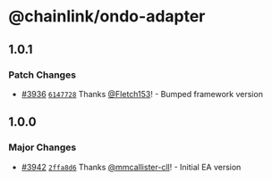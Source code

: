 # @chainlink/ondo-adapter

## 1.0.1

### Patch Changes

- [#3936](https://github.com/smartcontractkit/external-adapters-js/pull/3936) [`6147728`](https://github.com/smartcontractkit/external-adapters-js/commit/6147728aa69ec39fc180a11a34757d1c730ad6af) Thanks [@Fletch153](https://github.com/Fletch153)! - Bumped framework version

## 1.0.0

### Major Changes

- [#3942](https://github.com/smartcontractkit/external-adapters-js/pull/3942) [`2ffa8d6`](https://github.com/smartcontractkit/external-adapters-js/commit/2ffa8d6645be9b49a6285f6c53b9792947a9cc47) Thanks [@mmcallister-cll](https://github.com/mmcallister-cll)! - Initial EA version
